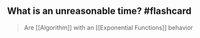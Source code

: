 ## What is an unreasonable time? #flashcard
> Are [[Algorithm]] with an [[Exponential Functions]] behavior
<!--ID: 1676851971862-->
